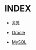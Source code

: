 # INDEX

* [공통](https://github.com/1992choi/today-i-learned/blob/main/database/Common.md)

* [Oracle](https://github.com/1992choi/today-i-learned/blob/main/database/Oracle.md)

* [MySQL](https://github.com/1992choi/today-i-learned/blob/main/database/MySQL.md)
